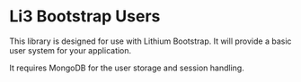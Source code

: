 Li3 Bootstrap Users
============

This library is designed for use with Lithium Bootstrap.
It will provide a basic user system for your application.

It requires MongoDB for the user storage and session handling.